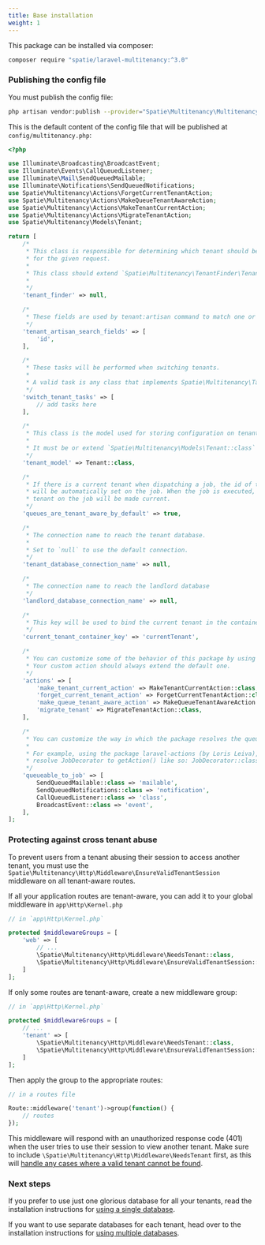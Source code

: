```yaml
---
title: Base installation
weight: 1
---
```


This package can be installed via composer:

```bash
composer require "spatie/laravel-multitenancy:^3.0"
```

### Publishing the config file

You must publish the config file:

```bash
php artisan vendor:publish --provider="Spatie\Multitenancy\MultitenancyServiceProvider" --tag="multitenancy-config"
```

This is the default content of the config file that will be published at `config/multitenancy.php`:

```php
<?php

use Illuminate\Broadcasting\BroadcastEvent;
use Illuminate\Events\CallQueuedListener;
use Illuminate\Mail\SendQueuedMailable;
use Illuminate\Notifications\SendQueuedNotifications;
use Spatie\Multitenancy\Actions\ForgetCurrentTenantAction;
use Spatie\Multitenancy\Actions\MakeQueueTenantAwareAction;
use Spatie\Multitenancy\Actions\MakeTenantCurrentAction;
use Spatie\Multitenancy\Actions\MigrateTenantAction;
use Spatie\Multitenancy\Models\Tenant;

return [
    /*
     * This class is responsible for determining which tenant should be current
     * for the given request.
     *
     * This class should extend `Spatie\Multitenancy\TenantFinder\TenantFinder`
     *
     */
    'tenant_finder' => null,

    /*
     * These fields are used by tenant:artisan command to match one or more tenant
     */
    'tenant_artisan_search_fields' => [
        'id',
    ],

    /*
     * These tasks will be performed when switching tenants.
     *
     * A valid task is any class that implements Spatie\Multitenancy\Tasks\SwitchTenantTask
     */
    'switch_tenant_tasks' => [
        // add tasks here
    ],

    /*
     * This class is the model used for storing configuration on tenants.
     *
     * It must be or extend `Spatie\Multitenancy\Models\Tenant::class`
     */
    'tenant_model' => Tenant::class,

    /*
     * If there is a current tenant when dispatching a job, the id of the current tenant
     * will be automatically set on the job. When the job is executed, the set
     * tenant on the job will be made current.
     */
    'queues_are_tenant_aware_by_default' => true,

    /*
     * The connection name to reach the tenant database.
     *
     * Set to `null` to use the default connection.
     */
    'tenant_database_connection_name' => null,

    /*
     * The connection name to reach the landlord database
     */
    'landlord_database_connection_name' => null,

    /*
     * This key will be used to bind the current tenant in the container.
     */
    'current_tenant_container_key' => 'currentTenant',

    /*
     * You can customize some of the behavior of this package by using our own custom action.
     * Your custom action should always extend the default one.
     */
    'actions' => [
        'make_tenant_current_action' => MakeTenantCurrentAction::class,
        'forget_current_tenant_action' => ForgetCurrentTenantAction::class,
        'make_queue_tenant_aware_action' => MakeQueueTenantAwareAction::class,
        'migrate_tenant' => MigrateTenantAction::class,
    ],

    /*
     * You can customize the way in which the package resolves the queuable to a job.
     *
     * For example, using the package laravel-actions (by Loris Leiva), you can
     * resolve JobDecorator to getAction() like so: JobDecorator::class => 'getAction'
     */
    'queueable_to_job' => [
        SendQueuedMailable::class => 'mailable',
        SendQueuedNotifications::class => 'notification',
        CallQueuedListener::class => 'class',
        BroadcastEvent::class => 'event',
    ],
];
```

### Protecting against cross tenant abuse

To prevent users from a tenant abusing their session to access another tenant, you must use the `Spatie\Multitenancy\Http\Middleware\EnsureValidTenantSession` middleware on all tenant-aware routes.

If all your application routes are tenant-aware, you can add it to your global middleware in `app\Http\Kernel.php`

```php
// in `app\Http\Kernel.php`

protected $middlewareGroups = [
    'web' => [
        // ...
        \Spatie\Multitenancy\Http\Middleware\NeedsTenant::class,
        \Spatie\Multitenancy\Http\Middleware\EnsureValidTenantSession::class,
    ]
];
```

If only some routes are tenant-aware, create a new middleware group:

```php
// in `app\Http\Kernel.php`

protected $middlewareGroups = [
    // ...
    'tenant' => [
        \Spatie\Multitenancy\Http\Middleware\NeedsTenant::class,
        \Spatie\Multitenancy\Http\Middleware\EnsureValidTenantSession::class,
    ]
];
```

Then apply the group to the appropriate routes:

```php
// in a routes file

Route::middleware('tenant')->group(function() {
    // routes
});
```

This middleware will respond with an unauthorized response code (401) when the user tries to use their session to view another tenant. Make sure to include `\Spatie\Multitenancy\Http\Middleware\NeedsTenant` first, as this will [handle any cases where a valid tenant cannot be found](/docs/laravel-multitenancy/v3/advanced-usage/ensuring-a-current-tenant-has-been-set).

### Next steps

If you prefer to use just one glorious database for all your tenants, read the installation instructions for [using a single database](/docs/laravel-multitenancy/v3/installation/using-a-single-database).

If you want to use separate databases for each tenant, head over to the installation instructions for [using multiple databases](/docs/laravel-multitenancy/v3/installation/using-multiple-databases).
